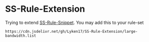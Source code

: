 # SS-Rule-Extension

Trying to extend [SS-Rule-Snippet](https://github.com/Hackl0us/SS-Rule-Snippet). You may add this to your rule-set

```
https://cdn.jsdelivr.net/gh/Lyken17/SS-Rule-Extension/large-bandwidth.list
```
